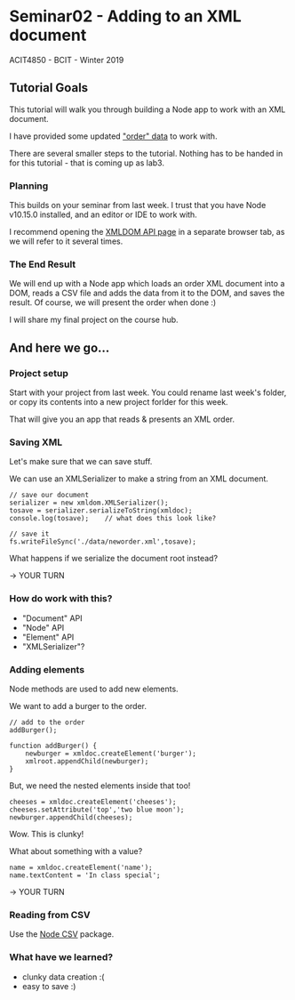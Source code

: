 # Seminar02 - Adding to an XML document
ACIT4850 - BCIT - Winter 2019

## Tutorial Goals

This tutorial will walk you through building a Node app to work with an XML document.

I have provided some updated ["order" data](/download/seminar03data.zip) to work with.

There are several smaller steps to the tutorial. 
Nothing has to be handed in for this tutorial - that is coming up as lab3.

### Planning

This builds on your seminar from last week.
I trust that you have Node v10.15.0 installed, and an editor or IDE to work with.

I recommend opening the [XMLDOM API page](https://www.npmjs.com/package/xmldom) 
in a separate browser tab, as we will refer to it several times.

### The End Result

We will end up with a Node app which loads an order XML document into a DOM,
reads a CSV file and adds the data from it to the DOM, and saves
the result. Of course, we will present the order when done :)

I will share my final project on the course hub.

## And here we go...

### Project setup

Start with your project from last week.
You could rename last week's folder, or copy its
contents into a new project forlder for this week.

That will give you an app that reads & presents an XML order.

### Saving XML

Let's make sure that we can save stuff.

We can use an XMLSerializer to make a string from an XML document.

    // save our document
    serializer = new xmldom.XMLSerializer();
    tosave = serializer.serializeToString(xmldoc);
    console.log(tosave);    // what does this look like?

    // save it
    fs.writeFileSync('./data/neworder.xml',tosave);

What happens if we serialize the document root instead?

-> YOUR TURN

### How do work with this?

- "Document" API
- "Node" API
- "Element" API
- "XMLSerializer"?

### Adding elements

Node methods are used to add new elements.

We want to add a burger to the order.

    // add to the order
    addBurger();
    
    function addBurger() {
        newburger = xmldoc.createElement('burger');
        xmlroot.appendChild(newburger);
    }


But, we need the nested elements inside that too!

    cheeses = xmldoc.createElement('cheeses');
    cheeses.setAttribute('top','two blue moon');
    newburger.appendChild(cheeses);

Wow. This is clunky!

What about something with a value?

    name = xmldoc.createElement('name');
    name.textContent = 'In class special';
 

-> YOUR TURN

### Reading from CSV

Use the [Node CSV](https://www.npmjs.com/package/csv) package.



### What have we learned?

- clunky data creation :(
- easy to save :)
